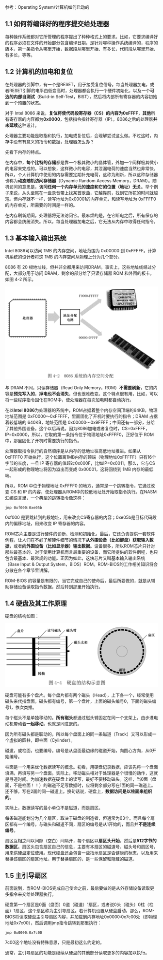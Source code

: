参考：Operating System/计算机如何启动的

## 1.1 如何将编译好的程序提交给处理器

每种操作系统都对它所管理的程序提出了种种格式上的要求。比如，它要求编译好的程序必须在文件的开始部分包含编译日期，是针对哪种操作系统编译的，程序的版本，第一条指令从哪里开始，数据段从哪里开始、有多长，代码段从哪里开始、有多长，等等。

## 1.2 计算机的加电和复位

在处理器的引脚中，有一个是RESET，用于接受复位信号。每当处理器加电，或者RESET引脚的电平由低变高时，处理器都会执行一个硬件初始化，以及一个**可选的内部自测试**（Build-in Self-Test，BIST），然后将内部所有寄存器的内容初始到一个预置的状态。

对于 Intel 8086 来说，**复位将使代码段寄存器（CS）的内容为0xFFFF**，**其他**所有寄存器的内容都为**0x0000**，包括指令指针寄存器（IP）。8086之后的处理器**并未延续**这种设计。

处理器主要功能是取指和执行，加电或复位后，会理解尝试这么做。不过这时，内存中没有有意义的指令和数据，处理器怎么办？

先看下内存的特点。

在内存中，**每个比特的存储**都是靠一个极其微小的晶体管，外加一个同样极其微小的电容来完成的。可以想象，这样微小的电容，其泄漏电荷的速度当然也非常快。所以，个人计算机中使用的内存需要定期补充电荷，这称为刷新，所以这种存储器也称为**动态随机访问存储器**（Dynamic Random Access Memory，DRAM）。随机访问的意思是，**访问任何一个内存单元的速度和它的位置（地址）无关**。举个例子来说，从头至尾在一盘录音带上找某首歌曲，它越靠前，找到它所花的时间就越短。但内存就不一样，读写地址为0x00001的内存单元，和读写地址为 0xFFFF0 的内存单元，所需要的时间是一样的。

在内存刷新期间，处理器将无法访问它。最麻烦的是，在它断电之后，所有保存的内容都会统统消失。所以，每当处理器加电之后，它无法从内存中取得任何指令。

## 1.3 基本输入输出系统

Intel 8086可以访问 1MB 的内存空间，地址范围为 0x00000 到 0xFFFFF。计算机系统的设计者将这 1MB 的内存空间从物理上分为几个部分。

8086 有 20 根地址线，但并非全都用来访问DRAM。事实上，这些地址线经过分配，大部分用于访问 DRAM，剩余的部分给了只读存储器 ROM 和外围的板卡，如图 4-2 所示。

![config](images/1.png)

与 DRAM 不同，只读存储器（Read Only Memory，ROM）**不需要刷新**，它的内容是**预先写入的**，**掉电也不会消失**，但也很难改变。这个特点很有用，比如，可以将一些程序指令固化在ROM中，使处理器在每次加电时都自动执行。

在以**Intel 8086**为处理器的系统中，ROM占据着整个内存空间顶端的64KB，物理地址范围是 0xF0000～0xFFFFF，里面固化了开机时要执行的指令；DRAM 占据着较低端的 640KB，地址范围是 0x00000～0x9FFFF；中间还有一部分，分给了其他外围设备，这个以后再说。因为8086加电或者复位时，CS=0xFFFF，IP=0x0000，所以，它取的第一条指令位于物理地址0xFFFF0，正好位于 ROM中，那里固化了开机时需要执行的指令。

处理器取指令执行的自然顺序是从内存的低地址往高低地址推进。如果从 0xFFFF0 开始执行，这个位置离1MB内存的顶端（物理地址0xFFFFF）只有16个字节的长度，一旦 IP 寄存器的值超过0x000F，比如IP=0x0011，那么，它与CS一起形成的物理地址将因为溢出而变成 0x00001，这将回绕到 1MB 内存的最低端。

所以，ROM 中位于物理地址 0xFFFF0 的地方，通常是一个跳转指令，它通过改变 CS 和 IP 的内容，使处理器从ROM中的较低地址处开始取指令执行。在NASM汇编语言里，一个典型的跳转指令像这样：

```
jmp 0xf000:0xe05b
```

0xf000 是要跳转到的段地址，用来改变CS寄存器的内容；0xe05b是目标代码段内的偏移地址，用来改变 IP 寄存器的内容。

ROM芯片主要是进行硬件的诊断、检测和初始化。最后，它还负责提供一套软件例程，让人们在不必了解硬件细节的情况下**从外围设备（比如键盘）获取输入数据**，或者**向外围设备（比如显示器）输出数据**。设备很多，所以ROM芯片只针对那些最基本的、对于使用计算机而言最重要的设备，而它所提供的软件例程，也只包含最基本、最常规的功能。正因为如此，这块芯片又叫基本输入输出系统（Base Input & Output System，BIOS）ROM。ROM-BIOS的工作相关知识将会分散在各个章节里讲解。

ROM-BIOS 的容量是有限的，当它完成自己的使命后，最后所要做的，就是从辅助存储设备读取指令数据，然后转到那里开始执行。

## 1.4 硬盘及其工作原理

硬盘的结构如图：

![config](images/2.png)

硬盘可能有多个盘片。每个盘片都有两个磁头（Head），上下各一个，经常使用磁头来代指盘面。磁头都有编号，第一个盘片，上面的磁头编号0，下面的磁头编号1，依次类推。

每个磁头不是单独移动的。**所有磁头**都通过磁头臂固定在同一个支架上，由步进电动机带动着**一起移动**。也就是同进退的。

因为所有磁头都是联动的，所以每个盘面上的同一条磁道（Track）又可以形成一个虚拟的圆柱，即柱面（Cylinder）。

磁道，或柱面，也要编号。编号是从盘面最边缘的磁道开始，向圆心方向，从0开始编号。

柱面是一个用来优化数据读写的概念。初看，用硬盘记录数据，应该先将一个盘面填满，再填写另一个盘面。实际上，移动磁头相对于处理器是个很慢的动作，这就是寻道时间。为加速数据在硬盘上的读写，最好不要移动磁头。这样，当0面（盘面，不是柱面！！）的磁道不足写数据时，应将剩余部分写在1面的同一磁道上。还不够，写在2面的同一磁道上。换句话说，硬盘上，**数据访问是以柱面来组织的**。

实际上，数据读写的最小单位不是磁道，而是扇区。

每条磁道能划分为几个扇区，取决于磁盘的制造者，但通常为63个。而且每个扇区都有一个编号，与磁头和磁道不同，扇区的编号是从1开始的，而且并**不是连续编号**。

扇区互相之间以间隙（空白）间隔开，每个扇区以**扇区头开始**，然后是**512字节的数据区**。扇区头包含扇区自己的信息，主要有本扇区的磁道号、磁头号和扇区号，用来供硬盘定位使用。现代硬盘还会包含一些指示扇区是否健康的标志，以及用来替换该扇区的扇区地址。用于替换扇区的，是一些保留和隐藏的磁道。

## 1.5 主引导扇区

前面说到，当ROM-BIOS完成自己使命之前，最后要做的是从外存储设备读取更多指令来交给处理器执行。

硬盘第一个扇区是0面（盘面）0道（磁道）1扇区，或者说0头（磁头）0柱（柱面）1扇区，这个扇区称为主引导扇区。若计算机设置从硬盘启动，那么，ROM-BIOS将读取硬盘主引导扇区内容，并加载到内存地址0x0000:0x7c00处（即物理地址0x7c00），然后调用jmp指令跳转到那里执行：

```
jmp 0x0000:0x7c00
```

7c00这个地址没有特殊意思，只是最初这么约定的。

通常，主引导扇区的功能是继续从硬盘的其他部分读取更多的内容加以执行。